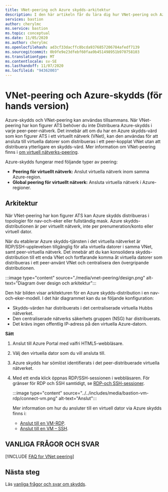 ```yaml
---
title: VNet-peering och Azure skydds-arkitektur
description: I den här artikeln får du lära dig hur VNet-peering och Azure-skydds kan användas tillsammans för att ansluta till virtuella datorer.
services: bastion
author: cherylmc
ms.service: bastion
ms.topic: conceptual
ms.date: 11/05/2020
ms.author: cherylmc
ms.openlocfilehash: ad3cf33dacffc8bcda9376857206784afedf7139
ms.sourcegitcommit: 0b9fe9e23dfebf60faa9b451498951b970758103
ms.translationtype: MT
ms.contentlocale: sv-SE
ms.lasthandoff: 11/07/2020
ms.locfileid: "94362003"
---
```

# <a name="vnet-peering-and-azure-bastion-preview"></a>VNet-peering och Azure-skydds (för hands version)

Azure-skydds och VNet-peering kan användas tillsammans. När VNet-peering har kon figurer ATS behöver du inte Distribuera Azure-skydds i varje peer-peer-nätverk. Det innebär att om du har en Azure skydds-värd som kon figurer ATS i ett virtuellt nätverk (VNet), kan den användas för att ansluta till virtuella datorer som distribueras i ett peer-kopplat VNet utan att distribuera ytterligare en skydds-värd. Mer information om VNet-peering finns i [om virtuell nätverks-peering](../virtual-network/virtual-network-peering-overview.md).

Azure-skydds fungerar med följande typer av peering:

* **Peering för virtuellt nätverk:** Anslut virtuella nätverk inom samma Azure-region.
* **Global peering för virtuellt nätverk:** Ansluta virtuella nätverk i Azure-regioner.

## <a name="architecture"></a>Arkitektur

När VNet-peering har kon figurer ATS kan Azure skydds distribueras i topologier för nav-och-eker eller fullständig mask. Azure skydds-distributionen är per virtuellt nätverk, inte per prenumeration/konto eller virtuell dator.

När du etablerar Azure skydds-tjänsten i det virtuella nätverket är RDP/SSH-upplevelsen tillgänglig för alla virtuella datorer i samma VNet, samt peer-virtuella nätverk. Det innebär att du kan konsolidera skydds-distribution till ett enda VNet och fortfarande komma åt virtuella datorer som distribueras i ett peer-använt VNet och centralisera den övergripande distributionen.

:::image type="content" source="./media/vnet-peering/design.png" alt-text="Diagram över design och arkitektur":::

Den här bilden visar arkitekturen för en Azure skydds-distribution i en nav-och-eker-modell. I det här diagrammet kan du se följande konfiguration:

* Skydds-värden har distribuerats i det centraliserade virtuella Hubbs nätverket.
* Den centraliserade nätverks säkerhets gruppen (NSG) har distribuerats.
* Det krävs ingen offentlig IP-adress på den virtuella Azure-datorn.

**Sätt**

1. Anslut till Azure Portal med valfri HTML5-webbläsare.
1. Välj den virtuella dator som du vill ansluta till.
1. Azure skydds har sömlöst identifierats i det peer-distribuerade virtuella nätverket.
1. Med ett enda klick öppnas RDP/SSH-sessionen i webbläsaren. För gränser för RDP och SSH samtidigt, se [RDP-och SSH-sessioner](bastion-faq.md#limits).

   :::image type="content" source="../../includes/media/bastion-vm-rdp/connect-vm.png" alt-text="Anslut":::

   Mer information om hur du ansluter till en virtuell dator via Azure skydds finns i:

   * [Anslut till en VM-RDP](bastion-connect-vm-rdp.md).
   * [Anslut till en VM – SSH](bastion-connect-vm-ssh.md).

## <a name="faq"></a>VANLIGA FRÅGOR OCH SVAR

[!INCLUDE [FAQ for VNet peering](../../includes/bastion-faq-peering-include.md)]

## <a name="next-steps"></a>Nästa steg

Läs [vanliga frågor och svar om skydds](bastion-faq.md).